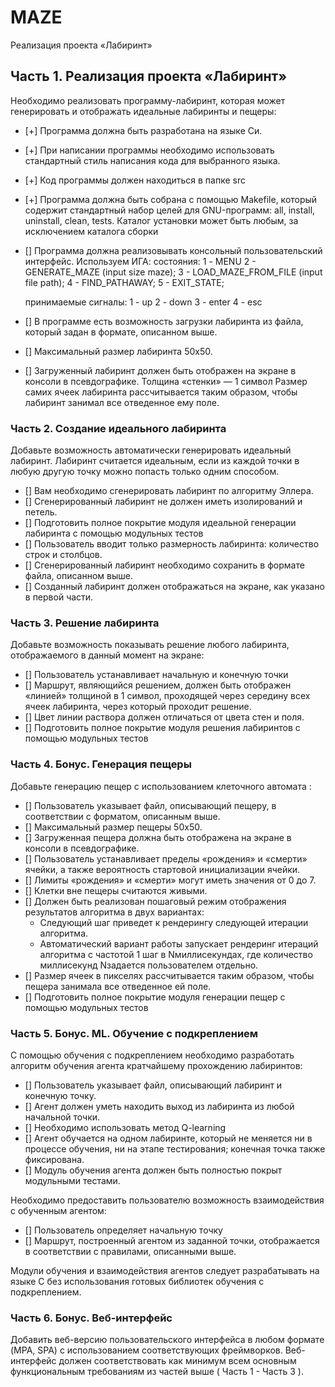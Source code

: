 # MAZE

Реализация проекта «Лабиринт»

## Часть 1. Реализация проекта «Лабиринт»

Необходимо реализовать программу-лабиринт, которая может генерировать и отображать идеальные лабиринты и пещеры:

- [+] Программа должна быть разработана на языке Си.
- [+] При написании программы необходимо использовать стандартный стиль написания кода для выбранного языка.
- [+] Код программы должен находиться в папке src
- [+] Программа должна быть собрана с помощью Makefile, который содержит стандартный набор целей для GNU-программ: all, install, uninstall, clean, tests. Каталог установки может быть любым, за исключением каталога сборки
- [] Программа должна реализовывать консольный пользовательский интерфейс.
 Используем  ИГА:
  состояния:
    1 - MENU
    2 - GENERATE_MAZE (input size maze);
    3 - LOAD_MAZE_FROM_FILE (input file path);
    4 - FIND_PATHAWAY;
    5 - EXIT_STATE;

    принимаемые сигналы:
    1 - up
    2 - down
    3 - enter
    4 - esc



- [] В программе есть возможность загрузки лабиринта из файла, который задан в формате, описанном выше.
- [] Максимальный размер лабиринта 50x50.
- [] Загруженный лабиринт должен быть отображен на экране в консоли в псевдографике.
Толщина «стенки» — 1 символ
Размер самих ячеек лабиринта рассчитывается таким образом, чтобы лабиринт занимал все отведенное ему поле.


### Часть 2. Создание идеального лабиринта

Добавьте возможность автоматически генерировать идеальный лабиринт.
Лабиринт считается идеальным, если из каждой точки в любую другую точку можно попасть только одним способом.

- [] Вам необходимо сгенерировать лабиринт по алгоритму Эллера.
- [] Сгенерированный лабиринт не должен иметь изолирований и петель.
- [] Подготовить полное покрытие модуля идеальной генерации лабиринта с помощью модульных тестов
- [] Пользователь вводит только размерность лабиринта: количество строк и столбцов.
- [] Сгенерированный лабиринт необходимо сохранить в формате файла, описанном выше.
- [] Созданный лабиринт должен отображаться на экране, как указано в первой части.

### Часть 3. Решение лабиринта

Добавьте возможность показывать решение любого лабиринта, отображаемого в данный момент на экране:

- [] Пользователь устанавливает начальную и конечную точки
- [] Маршрут, являющийся решением, должен быть отображен «линией» толщиной в 1 символ, проходящей через середину всех ячеек лабиринта, через который проходит решение.
- [] Цвет линии раствора должен отличаться от цвета стен и поля.
- [] Подготовить полное покрытие модуля решения лабиринтов с помощью модульных тестов


### Часть 4. Бонус. Генерация пещеры

Добавьте генерацию пещер с использованием клеточного автомата :

- [] Пользователь указывает файл, описывающий пещеру, в соответствии с форматом, описанным выше.
- [] Максимальный размер пещеры 50x50.
- [] Загруженная пещера должна быть отображена на экране в консоли в псевдографике.
- [] Пользователь устанавливает пределы «рождения» и «смерти» ячейки, а также вероятность стартовой инициализации ячейки.
- [] Лимиты «рождения» и «смерти» могут иметь значения от 0 до 7.
- [] Клетки вне пещеры считаются живыми.
- [] Должен быть реализован пошаговый режим отображения результатов алгоритма в двух вариантах:
    - Следующий шаг приведет к рендерингу следующей итерации алгоритма.
    - Автоматический вариант работы запускает рендеринг итераций алгоритма с частотой 1 шаг в Nмиллисекундах, где количество миллисекунд Nзадается пользователем отдельно.
- [] Размер ячеек в пикселях рассчитывается таким образом, чтобы пещера занимала все отведенное ей поле.
- [] Подготовить полное покрытие модуля генерации пещер с помощью модульных тестов



### Часть 5. Бонус. ML. Обучение с подкреплением

С помощью обучения с подкреплением необходимо разработать алгоритм обучения агента кратчайшему прохождению лабиринтов:

- [] Пользователь указывает файл, описывающий лабиринт и конечную точку.
- [] Агент должен уметь находить выход из лабиринта из любой начальной точки.
- [] Необходимо использовать метод Q-learning
- [] Агент обучается на одном лабиринте, который не меняется ни в процессе обучения, ни на этапе тестирования; конечная точка также фиксирована.
- [] Модуль обучения агента должен быть полностью покрыт модульными тестами.

Необходимо предоставить пользователю возможность взаимодействия с обученным агентом:

- [] Пользователь определяет начальную точку
- [] Маршрут, построенный агентом из заданной точки, отображается в соответствии с правилами, описанными выше.

Модули обучения и взаимодействия агентов следует разрабатывать на языке C без использования готовых библиотек обучения с подкреплением.



### Часть 6. Бонус. Веб-интерфейс
Добавить веб-версию пользовательского интерфейса в любом формате (MPA, SPA) с использованием соответствующих фреймворков. Веб-интерфейс должен соответствовать как минимум всем основным функциональным требованиям из частей выше ( Часть 1 - Часть 3 ).
